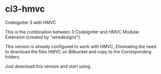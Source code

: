 # ci3-hmvc
Codeigniter 3 with HMVC

This is the combination between 3 CodeIgniter and HMVC Modular Extension (created by "wiredesignz").

This version is already configured to work with HMVC, Eliminating the need to download the files HMVC on Bitbucket and copy to the Corresponding folders.

Just download this version and start using.
